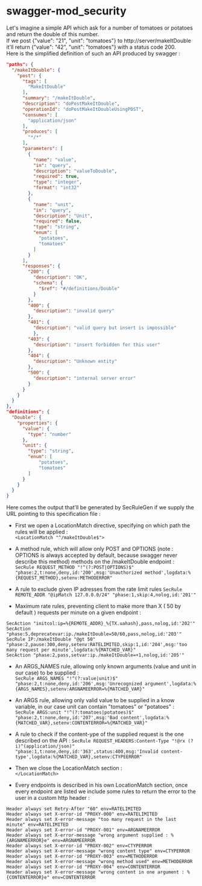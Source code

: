 # swagger-mod_security
Let's imagine a simple API which  ask for a number of tomatoes or potatoes and return the double of this number.  
If we post {"value": "21", "unit": "tomatoes"} to http://server/makeItDouble it'll return {"value": "42", "unit": "tomatoes"} with a status code 200.  
Here is the simplified definition of such an API produced by swagger :  
```json
"paths": {  
  "/makeItDouble": {  
    "post": {  
      "tags": [  
        "MakeItDouble"  
      ],  
      "summary": "/makeItDouble",  
      "description": "doPostMakeItDouble",  
      "operationId": "doPostMakeItDoubleUsingPOST",  
      "consumes": [  
        "application/json"  
	  ],  
      "produces": [  
        "*/*"  
      ],  
      "parameters": [  
        {  
          "name": "value",  
          "in": "query",  
          "description": "valueToDouble",  
          "required": true,  
          "type": "integer",  
          "format": "int32"  
        },  
        {  
          "name": "unit",  
          "in": "query",  
          "description": "Unit",  
          "required": false,  
          "type": "string",  
  		  "enum": [  
            "potatoes",  
            "tomatoes"  
          ]  
        }  
      ],  
      "responses": {  
        "200": {  
          "description": "OK",  
          "schema": {  
            "$ref": "#/definitions/Double"  
          }  
        },  
        "400": {  
          "description": "invalid query"  
        },  
        "401": {  
          "description": "valid query but insert is impossible"  
    	  },  
        "403": {  
          "description": "insert forbidden for this user"  
        },  
        "404": {  
          "description": "Unknown entity"  
        },  
        "500": {  
          "description": "internal server error"  
        }  
      }  
	}  
  }  
},  
"definitions": {  
  "Double": {  
    "properties": {  
	  "value": {  
	    "type": "number"  
	  },  
	  "unit": {  
	    "type": "string",  
		"enum": [  
            "potatoes",  
            "tomatoes"  
        ]  
	  }  
	}  
  }  
}  
```
Here comes the output that'll be generated by SecRuleGen if we supply the URL pointing to this specification file :  
 - First we open a LocationMatch directive, specifying on which path the rules will be applied :  
     `<LocationMatch "^/makeItDouble$">`

 - A method rule, which will allow only POST and OPTIONS (note : OPTIONS is always accepted by default, because swagger never describe this method) methods on the /makeItDouble endpoint :  
     `SecRule REQUEST_METHOD "!^(?:POST|OPTIONS)$" "phase:2,t:none,deny,id:'200',msg:'Unauthorized method',logdata:%{REQUEST_METHOD},setenv:METHODERROR"`

 - A rule to exclude given IP adresses from the rate limit rules
       `SecRule REMOTE_ADDR "@ipMatch 127.0.0.0/24" "phase:1,skip:4,nolog,id:'201'"`
 
 - Maximum rate rules, preventing client to make more than X ( 50 by default ) requests per minute on a given endpoint :
```
SecAction "initcol:ip=%{REMOTE_ADDR}_%{TX.uahash},pass,nolog,id:'202'"
SecAction "phase:5,deprecatevar:ip./makeItDouble=50/60,pass,nolog,id:'203'"
SecRule IP:/makeItDouble "@gt 50" "phase:2,pause:300,deny,setenv:RATELIMITED,skip:1,id:'204',msg:'too many request per minute',logdata:%{MATCHED_VAR}"
SecAction "phase:2,pass,setvar:ip./makeItDouble=+1,nolog,id:'205'"
```
 - An ARGS_NAMES rule, allowing only known arguments (value and unit in our case) to be supplied :  
     `SecRule ARGS_NAMES "!^(?:value|unit)$" "phase:2,t:none,deny,id:'206',msg:'Unrecognized argument',logdata:%{ARGS_NAMES},setenv:ARGNAMEERROR=%{MATCHED_VAR}"`

 - An ARGS rule, allowing only valid value to be supplied in a know variable, in our case unit can contain "tomatoes" or "potatoes" :  
     `SecRule ARGS:unit "!^(?:tomatoes|potatoes)$" "phase:2,t:none,deny,id:'207',msg:'Bad content',logdata:%{MATCHED_VAR},setenv:CONTENTERROR=%{MATCHED_VAR}"`

- A rule to check if the content-ype of the supplied request is the one described on the API :
     `SecRule REQUEST_HEADERS:Content-Type "!@rx (?i)^(application/json)" "phase:1,t:none,deny,id:'363',status:400,msg:'Invalid content-type',logdata:%{MATCHED_VAR},setenv:CTYPEERROR"`

 - Then we close the LocationMatch section :  
     `</LocationMatch>`

- Every endpoints is described in his own LocationMatch section, once every endpoint are listed we include some rules to return the error to the user in a custom http header :
```
Header always set Retry-After "60" env=RATELIMITED
Header always set X-error-id "PROXY-000" env=RATELIMITED
Header always set X-error-message "too many request in the last minute" env=RATELIMITED
Header always set X-error-id "PROXY-001" env=ARGNAMEERROR
Header always set X-error-message "wrong argument supplied : %{ARGNAMEERROR}e" env=ARGNAMEERROR
Header always set X-error-id "PROXY-002" env=CTYPERROR
Header always set X-error-message "wrong content type" env=CTYPERROR
Header always set X-error-id "PROXY-003" env=METHODERROR
Header always set X-error-message "wrong method used" env=METHODERROR
Header always set X-error-id "PROXY-004" env=CONTENTERROR
Header always set X-error-message "wrong content in one argument : %{CONTENTERROR}e" env=CONTENTERROR
```
